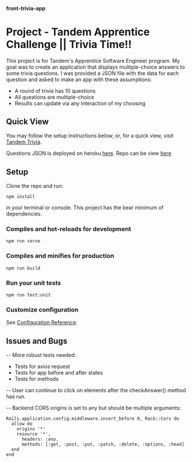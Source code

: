 #### front-trivia-app

# Project - Tandem Apprentice Challenge || Trivia Time!!
This project is for Tandem's Apprentice Software Engineer program.
My goal was to create an application that displays multiple-choice answers to some trivia questions.
I was provided a JSON file with the data for each question and asked to make an app with these assumptions:
* A round of trivia has 10 questions
* All questions are multiple-choice
* Results can update via any interaction of my choosing

## Quick View
You may follow the setup instructions below, or, for a quick view, visit [Tandem Trivia](https://www.hirekevinmitchell.com/). 

Questions JSON is deployed on heroku [here](https://damp-atoll-89484.herokuapp.com/api/questions). Repo can be view [here](https://github.com/kevinmitchell36/trivia-app)

## Setup
Clone the repo and run:
```
npm install
```
in your terminal or console. This project has the bear minimum of dependencies.
### Compiles and hot-reloads for development
```
npm run serve
```

### Compiles and minifies for production
```
npm run build
```

### Run your unit tests
```
npm run test:unit
```

### Customize configuration
See [Configuration Reference](https://cli.vuejs.org/config/).

## Issues and Bugs
-- More robust tests needed:

* Tests for axios request
* Tests for app before and after states
* Tests for methods

-- User can continue to click on elements after the checkAnswer() method has run.

-- Backend CORS origins is set to any but should be multiple arguments:
```
Rails.application.config.middleware.insert_before 0, Rack::Cors do
  allow do
    origins '*'
    resource '*',
      headers: :any,
      methods: [:get, :post, :put, :patch, :delete, :options, :head]
  end
end
```




